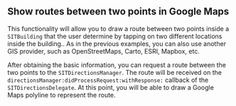 ## <a name="drawroute"><a/> Show routes between two points in Google Maps
This functionality will allow you to draw a route between two points inside a `SITBuilding` that the user determine by tapping on two different locations inside the building.. As in the previous examples, you can also use another GIS provider, such as OpenStreetMaps, Carto, ESRI, Mapbox, etc.

After obtaining the basic information, you can request a route between the two points to the `SITDirectionsManager`. The route will be received on the `directionsManager:didProcessRequest:withResponse:` callback of the `SITDirectionsDelegate`. At this point, you will be able to draw a Google Maps polyline to represent the route.


